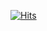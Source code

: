 [![Hits](https://hits.seeyoufarm.com/api/count/incr/badge.svg?url=https%3A%2F%2Fgithub.com%2Fggahe&count_bg=%237FB7F1&title_bg=%23FFC3F3&icon=&icon_color=%23E7E7E7&title=hits&edge_flat=false)](https://hits.seeyoufarm.com)